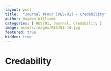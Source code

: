 ```yaml
---
layout: post
title:  "Journal #Four [RES701] - Credability" 
author: Hayden Williams
categories: [ RES701, Journal, Credability ]
image: assets/images/RES701-J4.jpg
featured: true
hidden: true
---
```


# Credability

